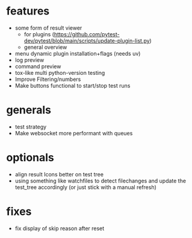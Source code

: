 # features
- some form of result viewer
    - for plugins (https://github.com/pytest-dev/pytest/blob/main/scripts/update-plugin-list.py)
    - general overview
- menu dynamic plugin installation+flags (needs uv)
- log preview
- command preview
- tox-like multi python-version testing
- Improve Filtering/numbers
- Make buttons functional to start/stop test runs

# generals
- test strategy
- Make websocket more performant with queues

# optionals
- align result Icons better on test tree
- using something like watchfiles to detect filechanges and
update the test_tree accordingly (or just stick with a manual refresh)

# fixes
- fix display of skip reason after reset
